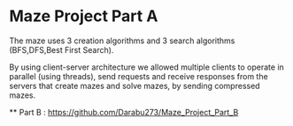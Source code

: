 # Maze Project Part A

The maze uses 3 creation algorithms and 3 search algorithms (BFS,DFS,Best First Search).

By using client-server architecture we allowed multiple clients to operate in parallel (using threads),
send requests and receive responses from the servers that create mazes and solve mazes, by sending compressed mazes.

** Part B : https://github.com/Darabu273/Maze_Project_Part_B


